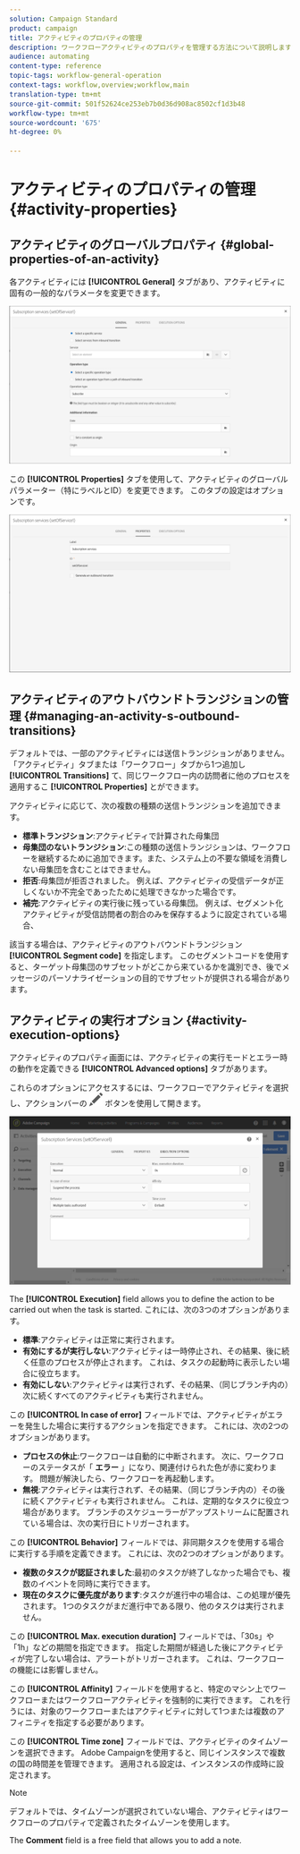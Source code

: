 ```yaml
---
solution: Campaign Standard
product: campaign
title: アクティビティのプロパティの管理
description: ワークフローアクティビティのプロパティを管理する方法について説明します。
audience: automating
content-type: reference
topic-tags: workflow-general-operation
context-tags: workflow,overview;workflow,main
translation-type: tm+mt
source-git-commit: 501f52624ce253eb7b0d36d908ac8502cf1d3b48
workflow-type: tm+mt
source-wordcount: '675'
ht-degree: 0%

---
```



# アクティビティのプロパティの管理 {#activity-properties}

## アクティビティのグローバルプロパティ {#global-properties-of-an-activity}

各アクティビティには **[!UICONTROL General]** タブがあり、アクティビティに固有の一般的なパラメータを変更できます。

![](assets/activity-properties.png)

この **[!UICONTROL Properties]** タブを使用して、アクティビティのグローバルパラメーター（特にラベルとID）を変更できます。 このタブの設定はオプションです。

![](assets/activity-properties2.png)

## アクティビティのアウトバウンドトランジションの管理 {#managing-an-activity-s-outbound-transitions}

デフォルトでは、一部のアクティビティには送信トランジションがありません。 「アクティビティ」タブまたは「ワークフロー」タブから1つ追加し **[!UICONTROL Transitions]** て、同じワークフロー内の訪問者に他のプロセスを適用するこ **[!UICONTROL Properties]** とができます。

アクティビティに応じて、次の複数の種類の送信トランジションを追加できます。

* **標準トランジション**:アクティビティで計算された母集団
* **母集団のないトランジション**:この種類の送信トランジションは、ワークフローを継続するために追加できます。また、システム上の不要な領域を消費しない母集団を含むことはできません。
* **拒否**:母集団が拒否されました。 例えば、アクティビティの受信データが正しくないか不完全であったために処理できなかった場合です。
* **補完**:アクティビティの実行後に残っている母集団。 例えば、セグメント化アクティビティが受信訪問者の割合のみを保存するように設定されている場合、

該当する場合は、アクティビティのアウトバウンドトランジション **[!UICONTROL Segment code]** を指定します。 このセグメントコードを使用すると、ターゲット母集団のサブセットがどこから来ているかを識別でき、後でメッセージのパーソナライゼーションの目的でサブセットが提供される場合があります。

## アクティビティの実行オプション {#activity-execution-options}

アクティビティのプロパティ画面には、アクティビティの実行モードとエラー時の動作を定義できる **[!UICONTROL Advanced options]** タブがあります。

これらのオプションにアクセスするには、ワークフローでアクティビティを選択し、アクションバーの ![](assets/edit_darkgrey-24px.png) ボタンを使用して開きます。

![](assets/wkf_advanced_parameters.png)

The **[!UICONTROL Execution]** field allows you to define the action to be carried out when the task is started. これには、次の3つのオプションがあります。

* **標準**:アクティビティは正常に実行されます。
* **有効にするが実行しない**:アクティビティは一時停止され、その結果、後に続く任意のプロセスが停止されます。 これは、タスクの起動時に表示したい場合に役立ちます。
* **有効にしない**:アクティビティは実行されず、その結果、（同じブランチ内の）次に続くすべてのアクティビティも実行されません。

この **[!UICONTROL In case of error]** フィールドでは、アクティビティがエラーを発生した場合に実行するアクションを指定できます。 これには、次の2つのオプションがあります。

* **プロセスの休止**:ワークフローは自動的に中断されます。 次に、ワークフローのステータスが「 **エラー** 」になり、関連付けられた色が赤に変わります。 問題が解決したら、ワークフローを再起動します。
* **無視**:アクティビティは実行されず、その結果、（同じブランチ内の）その後に続くアクティビティも実行されません。 これは、定期的なタスクに役立つ場合があります。 ブランチのスケジューラーがアップストリームに配置されている場合は、次の実行日にトリガーされます。

この **[!UICONTROL Behavior]** フィールドでは、非同期タスクを使用する場合に実行する手順を定義できます。 これには、次の2つのオプションがあります。

* **複数のタスクが認証されました**:最初のタスクが終了しなかった場合でも、複数のイベントを同時に実行できます。
* **現在のタスクに優先度があります**:タスクが進行中の場合は、この処理が優先されます。 1つのタスクがまだ進行中である限り、他のタスクは実行されません。

この **[!UICONTROL Max. execution duration]** フィールドでは、「30s」や「1h」などの期間を指定できます。 指定した期間が経過した後にアクティビティが完了しない場合は、アラートがトリガーされます。 これは、ワークフローの機能には影響しません。

この **[!UICONTROL Affinity]** フィールドを使用すると、特定のマシン上でワークフローまたはワークフローアクティビティを強制的に実行できます。 これを行うには、対象のワークフローまたはアクティビティに対して1つまたは複数のアフィニティを指定する必要があります。

この **[!UICONTROL Time zone]** フィールドでは、アクティビティのタイムゾーンを選択できます。 Adobe Campaignを使用すると、同じインスタンスで複数の国の時間差を管理できます。 適用される設定は、インスタンスの作成時に設定されます。

>[!NOTE]
>
>デフォルトでは、タイムゾーンが選択されていない場合、アクティビティはワークフローのプロパティで定義されたタイムゾーンを使用します。

The **Comment** field is a free field that allows you to add a note.
